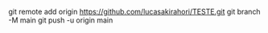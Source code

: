 git remote add origin https://github.com/lucasakirahori/TESTE.git
git branch -M main
git push -u origin main
